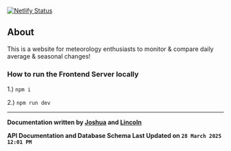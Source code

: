 [![Netlify Status](https://api.netlify.com/api/v1/badges/65232581-c13d-451b-8ad4-0bf5a7d29df7/deploy-status)](https://app.netlify.com/sites/meteodata/deploys)

## About
This is a website for meteorology enthusiasts to monitor & compare daily average & seasonal changes!

### How to run the Frontend Server locally
1.) `npm i`

2.) `npm run dev`

---

**Documentation written by [Joshua](https://github.com/Sadliquid) and [Lincoln](https://github.com/lincoln0623)**

**API Documentation and Database Schema Last Updated on `28 March 2025 12:01 PM`**
